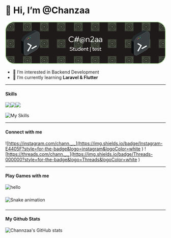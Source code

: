 # 👋 Hi, I’m @Chanzaa 
![banner](img/github-header-image.png)
- 👀 I’m interested in Backend Development
- 🌱 I’m currently learning **Laravel & Flutter**

<hr>

#### Skills


<img src="https://img.shields.io/badge/ChatGPT-74aa9c?style=for-the-badge&logo=openai&logoColor=white
"/><img src="https://img.shields.io/badge/Flutter-02569B?style=for-the-badge&logo=flutter&logoColor=white
"/><img src="https://img.shields.io/badge/Laravel-FF2D20?style=for-the-badge&logo=laravel&logoColor=white
"/>

![My Skills](https://skillicons.dev/icons?i=linux,flutter,laravel,)

<hr>

#### Connect with me 

![https://instagram.com/chann._._](https://img.shields.io/badge/Instagram-E4405F?style=for-the-badge&logo=instagram&logoColor=white
) ![https://threads.com/chann._._](https://img.shields.io/badge/Threads-000000?style=for-the-badge&logo=Threads&logoColor=white
)

<hr>

#### Play Games with me

![hello](https://media4.giphy.com/media/v1.Y2lkPTc5MGI3NjExeDJ3eXhjZjF4YWloMWpwNzduYTUxcjV6Z2NodXM4MWI4NWZqZ212byZlcD12MV9pbnRlcm5hbF9naWZfYnlfaWQmY3Q9Zw/3oz8xA9gtnyVDPZJHW/giphy.gif)


<!-- <picture>
  <source media="(prefers-color-scheme: dark)" srcset="https://raw.githubusercontent.com/Chanzaa/Chanzaa/output/pacman-contribution-graph-dark.svg">
  <source media="(prefers-color-scheme: light)" srcset="https://raw.githubusercontent.com/Chanzaa/Chanzaa/output/pacman-contribution-graph.svg">
  <img alt="pacman contribution graph" src="https://raw.githubusercontent.com/Chanzaa/Chanzaa/output/pacman-contribution-graph.svg">
</picture> -->
###

<img src="https://raw.githubusercontent.com/Chanzaa/Chanzaa/output/snake.svg" alt="Snake animation" />

###


<hr>

#### My Github Stats

![Channzaa's GitHub stats](https://github-readme-stats.vercel.app/api?username=Chanzaa&show_icons=true&theme=radical)


